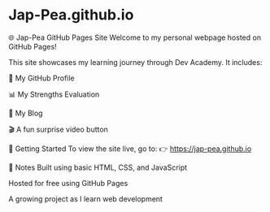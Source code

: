 # Jap-Pea.github.io

🌐 Jap-Pea GitHub Pages Site
Welcome to my personal webpage hosted on GitHub Pages!

This site showcases my learning journey through Dev Academy. It includes:

🔗 My GitHub Profile

📊 My Strengths Evaluation

📝 My Blog

🎬 A fun surprise video button

🚀 Getting Started
To view the site live, go to:
👉 https://jap-pea.github.io

📌 Notes
Built using basic HTML, CSS, and JavaScript

Hosted for free using GitHub Pages

A growing project as I learn web development